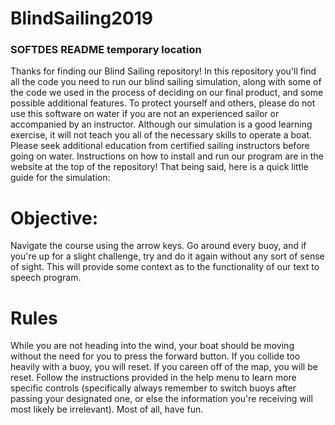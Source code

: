 # BlindSailing2019

### SOFTDES README temporary location
Thanks for finding our Blind Sailing repository! In this repository you'll find all the code you need to run our blind sailing simulation, along with some of the code we used in the process of deciding on our final product, and some possible additional features. To protect yourself and others, please do not use this software on water if you are not an experienced sailor or accompanied by an instructor. Although our simulation is a good learning exercise, it will not teach you all of the necessary skills to operate a boat. Please seek additional education from certified sailing instructors before going on water. Instructions on how to install and run our program are in the website at the top of the repository! That being said, here is a quick little guide for the simulation:

# Objective: 
Navigate the course using the arrow keys. Go around every buoy, and if you're up for a slight challenge, try and do it again without any sort of sense of sight. This will provide some context as to the functionality of our text to speech program.

# Rules
While you are not heading into the wind, your boat should be moving without the need for you to press the forward button. If you collide too heavily with a buoy, you will reset. If you careen off of the map, you will be reset. Follow the instructions provided in the help menu to learn more specific controls (specifically always remember to switch buoys after passing your designated one, or else the information you're receiving will most likely be irrelevant). Most of all, have fun.
